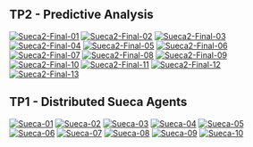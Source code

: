 ## TP2 - Predictive Analysis
<a href="https://ibb.co/NtSKY4j"><img src="https://i.ibb.co/0mtrJwM/Sueca2-Final-01.jpg" alt="Sueca2-Final-01" border="0"></a>
<a href="https://ibb.co/SyjdLz3"><img src="https://i.ibb.co/V91QKsq/Sueca2-Final-02.jpg" alt="Sueca2-Final-02" border="0"></a>
<a href="https://ibb.co/gym1zFv"><img src="https://i.ibb.co/JnmL5Fx/Sueca2-Final-03.jpg" alt="Sueca2-Final-03" border="0"></a>
<a href="https://ibb.co/kchsFL2"><img src="https://i.ibb.co/PC5v82G/Sueca2-Final-04.jpg" alt="Sueca2-Final-04" border="0"></a>
<a href="https://ibb.co/2kNd5t5"><img src="https://i.ibb.co/DRpQLCL/Sueca2-Final-05.jpg" alt="Sueca2-Final-05" border="0"></a>
<a href="https://ibb.co/9ZDyLnZ"><img src="https://i.ibb.co/wckpXyc/Sueca2-Final-06.jpg" alt="Sueca2-Final-06" border="0"></a>
<a href="https://ibb.co/LhJs64k"><img src="https://i.ibb.co/R4BJPLv/Sueca2-Final-07.jpg" alt="Sueca2-Final-07" border="0"></a>
<a href="https://ibb.co/LtRf6Hw"><img src="https://i.ibb.co/gT9Cwh1/Sueca2-Final-08.jpg" alt="Sueca2-Final-08" border="0"></a>
<a href="https://ibb.co/Pjbt0W0"><img src="https://i.ibb.co/QQqXtHt/Sueca2-Final-09.jpg" alt="Sueca2-Final-09" border="0"></a>
<a href="https://ibb.co/C17Z0vP"><img src="https://i.ibb.co/98TLY2Z/Sueca2-Final-10.jpg" alt="Sueca2-Final-10" border="0"></a>
<a href="https://ibb.co/nM62mmn"><img src="https://i.ibb.co/chk533C/Sueca2-Final-11.jpg" alt="Sueca2-Final-11" border="0"></a>
<a href="https://ibb.co/Y0JDk4L"><img src="https://i.ibb.co/rdqb6Kw/Sueca2-Final-12.jpg" alt="Sueca2-Final-12" border="0"></a>
<a href="https://ibb.co/7bJ2BjX"><img src="https://i.ibb.co/DLD5mzt/Sueca2-Final-13.jpg" alt="Sueca2-Final-13" border="0"></a>

## TP1 - Distributed Sueca Agents
<a href="https://ibb.co/7YGBZc4"><img src="https://i.ibb.co/6n4GThB/Sueca-01.jpg" alt="Sueca-01" border="0"></a>
<a href="https://ibb.co/dDZM5t2"><img src="https://i.ibb.co/QM0QKkN/Sueca-02.jpg" alt="Sueca-02" border="0"></a>
<a href="https://ibb.co/gZMfz4J"><img src="https://i.ibb.co/PGZPwDg/Sueca-03.jpg" alt="Sueca-03" border="0"></a>
<a href="https://ibb.co/J35y5Z1"><img src="https://i.ibb.co/bbz2zt0/Sueca-04.jpg" alt="Sueca-04" border="0"></a>
<a href="https://ibb.co/QcCCqT0"><img src="https://i.ibb.co/ky99rwZ/Sueca-05.jpg" alt="Sueca-05" border="0"></a>
<a href="https://ibb.co/JKKDb92"><img src="https://i.ibb.co/Xbbcdqp/Sueca-06.jpg" alt="Sueca-06" border="0"></a>
<a href="https://ibb.co/t3s7vYw"><img src="https://i.ibb.co/528NSsX/Sueca-07.jpg" alt="Sueca-07" border="0"></a>
<a href="https://ibb.co/RY50NtS"><img src="https://i.ibb.co/FmPwXcW/Sueca-08.jpg" alt="Sueca-08" border="0"></a>
<a href="https://ibb.co/z804qGy"><img src="https://i.ibb.co/M83CFMY/Sueca-09.jpg" alt="Sueca-09" border="0"></a>
<a href="https://ibb.co/yN2PvKx"><img src="https://i.ibb.co/WHC587R/Sueca-10.jpg" alt="Sueca-10" border="0"></a>
